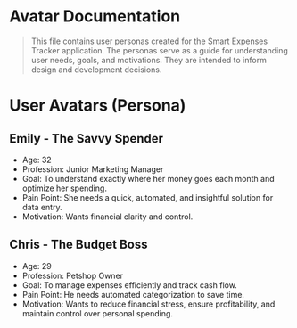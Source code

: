 # Avatar Documentation
> This file contains user personas created for the Smart Expenses Tracker application.
> The personas serve as a guide for understanding user needs, goals, and motivations.
> They are intended to inform design and development decisions.
# User Avatars (Persona) 

## Emily - The Savvy Spender
- Age: 32
- Profession: Junior Marketing Manager
- Goal: To understand exactly where her money goes each month and optimize her spending.
- Pain Point: She needs a quick, automated, and insightful solution for data entry.
- Motivation: Wants financial clarity and control.

## Chris - The Budget Boss
- Age: 29
- Profession: Petshop Owner
- Goal: To manage expenses efficiently and track cash flow.
- Pain Point: He needs automated categorization to save time.
- Motivation: Wants to reduce financial stress, ensure profitability, and maintain control over personal spending.